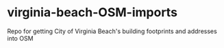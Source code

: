 # virginia-beach-OSM-imports
Repo for getting City of Virginia Beach's building footprints and addresses into OSM
